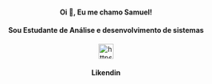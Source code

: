 
<!--### Samuel Nunes
**samuelikz/samuelikz** is a ✨ _special_ ✨ repository because its `README.md` (this file) appears on your GitHub profile.

Here are some ideas to get you started:

- 🔭 I’m currently working on ...
- 🌱 I’m currently learning ...
- 👯 I’m looking to collaborate on ...
- 🤔 I’m looking for help with ...
- 💬 Ask me about ...
- 📫 How to reach me: ...
- 😄 Pronouns: ...
- ⚡ Fun fact: ...

- [ ] Outros

### console.log

- [x] Postman
- [x] insomnia
- [x] Vscode
- [x] SublimeText

-->
<h4 align="center">Oi 👋, Eu me chamo Samuel!</h4>
<h4 align="center">Sou Estudante de Análise e desenvolvimento de sistemas</h4>

<p align="center">
<a href="https://www.linkedin.com/in/samuel-nunes-057899133/" target="blank"><img align="center" src="https://cdn.jsdelivr.net/npm/simple-icons@3.0.1/icons/linkedin.svg" alt="https://www.linkedin.com/in/samuel-nunes-057899133/" height="30" width="30" /></a>
</p>
<h4 align="center">Likendin</h4>
